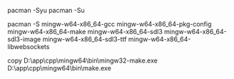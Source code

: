 pacman -Syu
pacman -Su

pacman -S mingw-w64-x86_64-gcc mingw-w64-x86_64-pkg-config mingw-w64-x86_64-make mingw-w64-x86_64-sdl3 mingw-w64-x86_64-sdl3-image mingw-w64-x86_64-sdl3-ttf mingw-w64-x86_64-libwebsockets

copy D:\app\cpp\mingw64\bin\mingw32-make.exe D:\app\cpp\mingw64\bin\make.exe